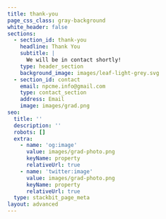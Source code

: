 ```yaml
---
title: thank-you
page_css_class: gray-background
white_header: false
sections:
  - section_id: thank-you
    headline: Thank You
    subtitle: |
      We will be in contact shortly!
    type: header_section
    background_image: images/leaf-light-grey.svg
  - section_id: contact
    email: npcme.info@gmail.com
    type: contact_section
    address: Email
    image: images/grad.png
seo:
  title: ''
  description: ''
  robots: []
  extra:
    - name: 'og:image'
      value: images/grad-photo.png
      keyName: property
      relativeUrl: true
    - name: 'twitter:image'
      value: images/grad-photo.png
      keyName: property
      relativeUrl: true
  type: stackbit_page_meta
layout: advanced
---
```

